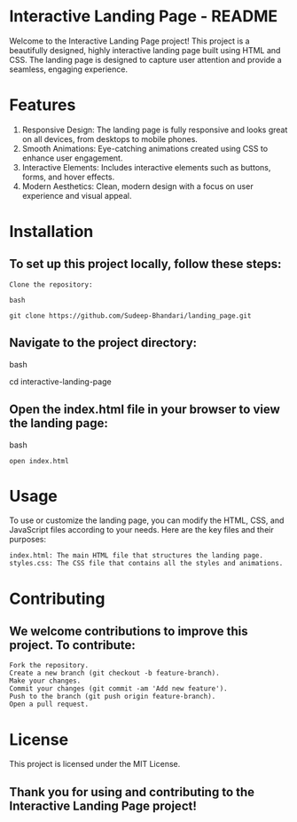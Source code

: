 # Interactive Landing Page - README

Welcome to the Interactive Landing Page project! This project is a beautifully designed, highly interactive landing page built using HTML and CSS. The landing page is designed to capture user attention and provide a seamless, engaging experience.

# Features

1. Responsive Design: The landing page is fully responsive and looks great on all devices, from desktops to mobile phones.
2. Smooth Animations: Eye-catching animations created using CSS to enhance user engagement.
3. Interactive Elements: Includes interactive elements such as buttons, forms, and hover effects.
4. Modern Aesthetics: Clean, modern design with a focus on user experience and visual appeal.

# Installation

 ## To set up this project locally, follow these steps:

    Clone the repository:

    bash

    git clone https://github.com/Sudeep-Bhandari/landing_page.git

 ## Navigate to the project directory:

   bash

  cd interactive-landing-page

 ## Open the index.html file in your browser to view the landing page:

   bash

    open index.html

# Usage

To use or customize the landing page, you can modify the HTML, CSS, and JavaScript files according to your needs. Here are the key files and their purposes:

    index.html: The main HTML file that structures the landing page.
    styles.css: The CSS file that contains all the styles and animations.

# Contributing

  ## We welcome contributions to improve this project. To contribute:

    Fork the repository.
    Create a new branch (git checkout -b feature-branch).
    Make your changes.
    Commit your changes (git commit -am 'Add new feature').
    Push to the branch (git push origin feature-branch).
    Open a pull request.

# License

 This project is licensed under the MIT License.

## Thank you for using and contributing to the Interactive Landing Page project!
